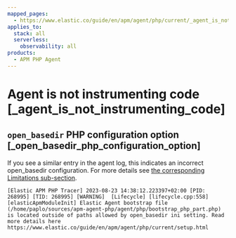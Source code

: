 ```yaml
---
mapped_pages:
  - https://www.elastic.co/guide/en/apm/agent/php/current/_agent_is_not_instrumenting_code.html
applies_to:
  stack: all
  serverless:
    observability: all
products:
  - APM PHP Agent
---
```


# Agent is not instrumenting code [_agent_is_not_instrumenting_code]

## `open_basedir` PHP configuration option [_open_basedir_php_configuration_option]

If you see a similar entry in the agent log, this indicates an incorrect open_basedir configuration. For more details see [the corresponding Limitations sub-section](apm-agent-php://reference/set-up-apm-php-agent.md#limitation-open_basedir).

```
[Elastic APM PHP Tracer] 2023-08-23 14:38:12.223397+02:00 [PID: 268995] [TID: 268995] [WARNING]  [Lifecycle] [lifecycle.cpp:558] [elasticApmModuleInit] Elastic Agent bootstrap file (/home/paplo/sources/apm-agent-php/agent/php/bootstrap_php_part.php) is located outside of paths allowed by open_basedir ini setting. Read more details here https://www.elastic.co/guide/en/apm/agent/php/current/setup.html
```


